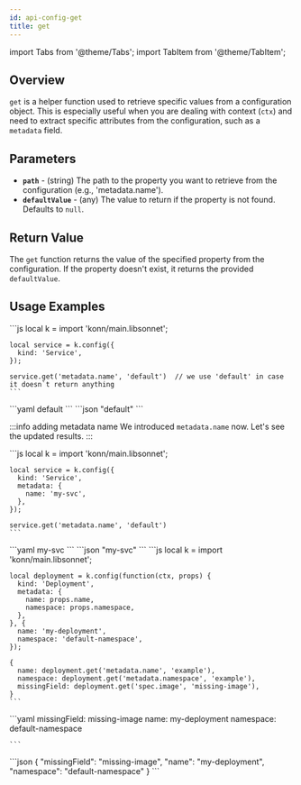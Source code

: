 ```yaml
---
id: api-config-get
title: get
---
```

import Tabs from '@theme/Tabs';
import TabItem from '@theme/TabItem';



## Overview
`get` is a helper function used to retrieve specific values from a configuration object. This is especially useful when you are dealing with context (`ctx`) and need to extract specific attributes from the configuration, such as a `metadata` field.

## Parameters
- **`path`** - (string) The path to the property you want to retrieve from the configuration (e.g., 'metadata.name').
- **`defaultValue`** - (any) The value to return if the property is not found. Defaults to `null`.

## Return Value
The `get` function returns the value of the specified property from the configuration. If the property doesn't exist, it returns the provided `defaultValue`.


## Usage Examples
<Tabs>
  <TabItem value="jsonnet" label="Jsonnet" default>
    ```js
    local k = import 'konn/main.libsonnet';

    local service = k.config({
      kind: 'Service',
    });

    service.get('metadata.name', 'default')  // we use 'default' in case it doesn`t return anything
    ``` 
  </TabItem>
  <TabItem value="yaml" label="YAML Output">
    ```yaml
    default
    ```
  </TabItem>
  <TabItem value="json" label="JSON Output">
    ```json
    "default"
    ```
  </TabItem>
</Tabs>

:::info adding metadata name 
We introduced `metadata.name` now. Let's see the updated results.
:::

<Tabs>
  <TabItem value="jsonnet" label="Jsonnet" default>
    ```js
    local k = import 'konn/main.libsonnet';

    local service = k.config({
      kind: 'Service',
      metadata: {
        name: 'my-svc',
      },
    });

    service.get('metadata.name', 'default')
    ``` 
  </TabItem>
  <TabItem value="yaml" label="YAML Output">
    ```yaml
    my-svc
    ```
  </TabItem>
  <TabItem value="json" label="JSON Output">
    ```json
    "my-svc"
    ```
  </TabItem>
</Tabs>


<Tabs>
  <TabItem value="jsonnet" label="Jsonnet" default>
    ```js
    local k = import 'konn/main.libsonnet';

    local deployment = k.config(function(ctx, props) {
      kind: 'Deployment',
      metadata: {
        name: props.name,
        namespace: props.namespace,
      },
    }, {
      name: 'my-deployment',
      namespace: 'default-namespace',
    });

    {
      name: deployment.get('metadata.name', 'example'),
      namespace: deployment.get('metadata.namespace', 'example'),
      missingField: deployment.get('spec.image', 'missing-image'),
    }
    ``` 
  </TabItem>
  <TabItem value="yaml" label="YAML Output">
    ```yaml
    missingField: missing-image
    name: my-deployment
    namespace: default-namespace

    ```
  </TabItem>
  <TabItem value="json" label="JSON Output">
    ```json
    {
       "missingField": "missing-image",
       "name": "my-deployment",
       "namespace": "default-namespace"
    }
    ```
  </TabItem>
</Tabs>